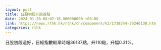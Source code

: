 ```yaml
---
layout: post
title: 日股初段升逾百點
date: 2024-01-30 08:07:16.000000000 +08:00
link: https://news.rthk.hk/rthk/ch/component/k2/1738344-20240130.htm
categories: rthk
---
```


日股初段造好，日經指數較早時報36137點，升110點，升幅0.31%。
